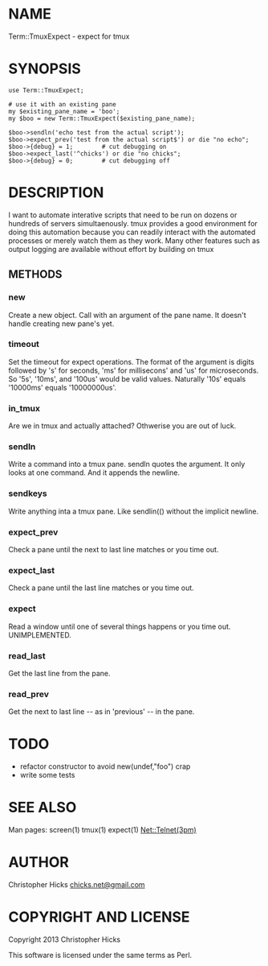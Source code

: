 # NAME

Term::TmuxExpect - expect for tmux

# SYNOPSIS

    use Term::TmuxExpect;

    # use it with an existing pane
    my $existing_pane_name = 'boo';
    my $boo = new Term::TmuxExpect($existing_pane_name);

    $boo->sendln('echo test from the actual script');
    $boo->expect_prev('test from the actual script$') or die "no echo";
    $boo->{debug} = 1;        # cut debugging on
    $boo->expect_last('^chicks') or die "no chicks";
    $boo->{debug} = 0;        # cut debugging off



# DESCRIPTION

I want to automate interative scripts that need to be run on dozens or hundreds of servers simultaenously.
tmux provides a good environment for doing this automation because you can readily interact with
the automated processes or merely watch them as they work.  Many other features such as output logging are 
available without effort by building on tmux

## METHODS

### new

Create a new object.  Call with an argument of the pane name.  It doesn't handle creating new pane's yet.

### timeout

Set the timeout for expect operations.  The format of the argument is digits followed by 's' for seconds, 'ms' for millisecons' and 'us' for microseconds.  So '5s', '10ms', and '100us' would be valid values.  Naturally '10s' equals '10000ms' equals '10000000us'.

### in\_tmux

Are we in tmux and actually attached?  Othwerise you are out of luck.

### sendln

Write a command into a tmux pane.  sendln quotes the argument.  It only looks at one command.  And it appends the newline.

### sendkeys

Write anything inta a tmux pane.  Like sendlin(() without the implicit newline.

### expect\_prev

Check a pane until the next to last line matches or you time out.

### expect\_last

Check a pane until the last line matches or you time out.

### expect

Read a window until one of several things happens or you time out.  UNIMPLEMENTED.

### read\_last

Get the last line from the pane.

### read\_prev

Get the next to last line -- as in 'previous' -- in the pane.

# TODO

* refactor constructor to avoid new(undef,"foo") crap
* write some tests

# SEE ALSO

Man pages: screen(1) tmux(1) expect(1) <Net::Telnet(3pm)>

# AUTHOR

Christopher Hicks <chicks.net@gmail.com>

# COPYRIGHT AND LICENSE

Copyright 2013 Christopher Hicks

This software is licensed under the same terms as Perl.
